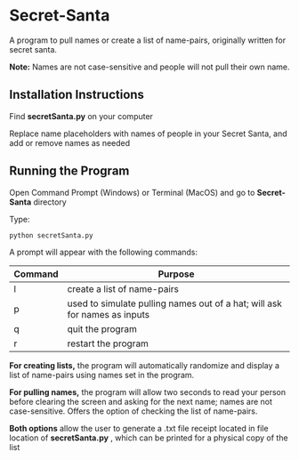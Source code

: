 # Secret-Santa
A program to pull names or create a list of name-pairs, originally written for secret santa.

**Note:** Names are not case-sensitive and people will not pull their own name.

## Installation Instructions
Find **secretSanta.py** on your computer

Replace name placeholders with names of people in your Secret Santa, and add or remove names as needed

## Running the Program
Open Command Prompt (Windows) or Terminal (MacOS) and go to **Secret-Santa** directory

Type:
```
python secretSanta.py
```
A prompt will appear with the following commands:

| Command | Purpose                                                                   |
| ------- | ------------------------------------------------------------------------- |
| l       | create a list of name-pairs                                               |
| p       | used to simulate pulling names out of a hat; will ask for names as inputs |
| q       | quit the program                                                          |
| r       | restart the program                                                       |

**For creating lists,** the program will automatically randomize and display a list of name-pairs using names set in the program.

**For pulling names,** the program will allow two seconds to read your person before clearing the screen and asking for the next name; names are not case-sensitive. Offers the option of checking the list of name-pairs.

**Both options** allow the user to generate a .txt file receipt located in file location of **secretSanta.py** , which can be printed for a physical copy of the list

